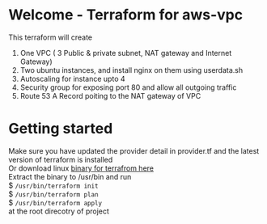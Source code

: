 # Welcome - Terraform for aws-vpc 
This terraform  will create
1. One VPC ( 3 Public & private subnet, NAT gateway and Internet Gateway)
2. Two ubuntu instances, and install nginx on them using userdata.sh 
3. Autoscaling for instance upto 4 
4. Security group for exposing port 80 and allow all outgoing traffic
5. Route 53 A Record poiting to the NAT gateway of VPC

# Getting started
Make sure you have updated the provider detail in provider.tf and the latest version of terraform is installed </br>
Or download linux  [binary for terrafrom here](https://releases.hashicorp.com/terraform/0.12.18/terraform_0.12.18_linux_amd64.zip) </br>
Extract the binary to /usr/bin and run </br>
  $ `/usr/bin/terraform init` </br>
     $ `/usr/bin/terraform plan ` </br>
     $ `/usr/bin/terraform apply` </br> at the root direcotry of project </br>

